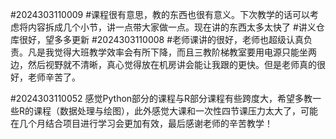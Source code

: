 #2024303110009
#课程很有意思，教的东西也很有意义。下次教学的话可以考虑将内容拆成几个小节，讲一点带大家做一点。现在讲的东西太多太快了
#讲义仓库很好，望多多更新
#2024303110008
#老师课讲的很好，老师也超级认真负责。凡是我觉得大班教学效率会有所下降，而且三教阶梯教室要用电源只能坐两边，然后视野就不清晰，真心觉得放在机房讲会能让我跟的更快。但是老师真的很好，老师辛苦了。

#2024303110052
感觉Python部分的课程与R部分课程有些跨度大，希望多教一些R的课程（数据处理与绘图），此外感觉大课和一次性四节课压力太大了，可能在几个月结合项目进行学习会更加有效，最后感谢老师的辛苦教学！
